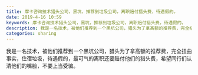 ```yaml
---
title: 摩卡咨询技术猎头公司，黑坑，推荐到垃圾公司，离职赔付猎头费，待遇假的。
date: 2019-4-16 10:59
keywords: 摩卡咨询技术猎头公司，黑坑，推荐到垃圾公司，离职赔付猎头费，待遇假的。
description: 我是一名技术，被他们推荐到一个黑坑公司，猎头为了拿高额的推荐费，完全扭曲事实，住宿垃圾，待遇假的，最可气的离职还要赔付他们的猎头费，希望同行们认清他们的嘴脸，不要上当受骗。
categories: sharing
---
```

<td class="t_f" id="postmessage_3513676">

我是一名技术，被他们推荐到一个黑坑公司，猎头为了拿高额的推荐费，完全扭曲事实，住宿垃圾，待遇假的，最可气的离职还要赔付他们的猎头费，希望同行们认清他们的嘴脸，不要上当受骗。<br/>
</td>
